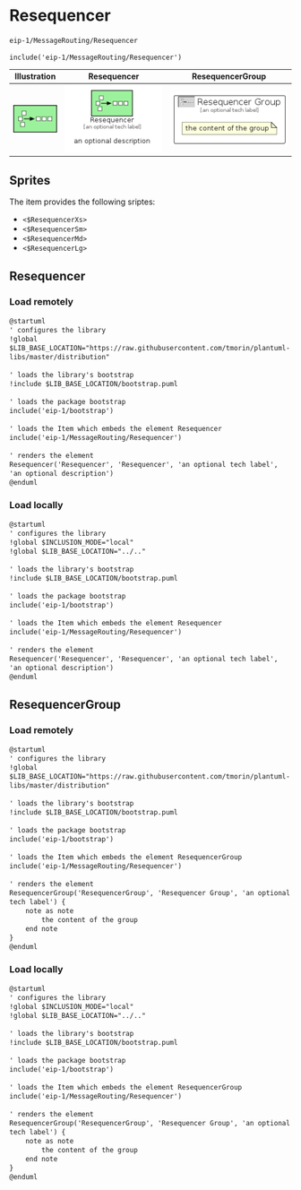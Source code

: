 # Resequencer


```text
eip-1/MessageRouting/Resequencer
```

```text
include('eip-1/MessageRouting/Resequencer')
```



| Illustration | Resequencer | ResequencerGroup |
| :---: | :---: | :---: |
| ![illustration for Illustration](../../eip-1/MessageRouting/Resequencer.png) | ![illustration for Resequencer](../../eip-1/MessageRouting/Resequencer.Local.png) | ![illustration for ResequencerGroup](../../eip-1/MessageRouting/ResequencerGroup.Local.png) |



## Sprites
The item provides the following sriptes:

- `<$ResequencerXs>`
- `<$ResequencerSm>`
- `<$ResequencerMd>`
- `<$ResequencerLg>`





## Resequencer

### Load remotely
```plantuml
@startuml
' configures the library
!global $LIB_BASE_LOCATION="https://raw.githubusercontent.com/tmorin/plantuml-libs/master/distribution"

' loads the library's bootstrap
!include $LIB_BASE_LOCATION/bootstrap.puml

' loads the package bootstrap
include('eip-1/bootstrap')

' loads the Item which embeds the element Resequencer
include('eip-1/MessageRouting/Resequencer')

' renders the element
Resequencer('Resequencer', 'Resequencer', 'an optional tech label', 'an optional description')
@enduml
```

### Load locally
```plantuml
@startuml
' configures the library
!global $INCLUSION_MODE="local"
!global $LIB_BASE_LOCATION="../.."

' loads the library's bootstrap
!include $LIB_BASE_LOCATION/bootstrap.puml

' loads the package bootstrap
include('eip-1/bootstrap')

' loads the Item which embeds the element Resequencer
include('eip-1/MessageRouting/Resequencer')

' renders the element
Resequencer('Resequencer', 'Resequencer', 'an optional tech label', 'an optional description')
@enduml
```

## ResequencerGroup

### Load remotely
```plantuml
@startuml
' configures the library
!global $LIB_BASE_LOCATION="https://raw.githubusercontent.com/tmorin/plantuml-libs/master/distribution"

' loads the library's bootstrap
!include $LIB_BASE_LOCATION/bootstrap.puml

' loads the package bootstrap
include('eip-1/bootstrap')

' loads the Item which embeds the element ResequencerGroup
include('eip-1/MessageRouting/Resequencer')

' renders the element
ResequencerGroup('ResequencerGroup', 'Resequencer Group', 'an optional tech label') {
    note as note
        the content of the group
    end note
}
@enduml
```

### Load locally
```plantuml
@startuml
' configures the library
!global $INCLUSION_MODE="local"
!global $LIB_BASE_LOCATION="../.."

' loads the library's bootstrap
!include $LIB_BASE_LOCATION/bootstrap.puml

' loads the package bootstrap
include('eip-1/bootstrap')

' loads the Item which embeds the element ResequencerGroup
include('eip-1/MessageRouting/Resequencer')

' renders the element
ResequencerGroup('ResequencerGroup', 'Resequencer Group', 'an optional tech label') {
    note as note
        the content of the group
    end note
}
@enduml
```

